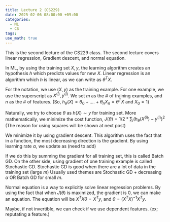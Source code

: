 ```yaml
---
title: Lecture 2 (CS229)
date: 2025-02-06 08:00:00 +09:00
categories:
  - ML
  - CS
tags:
use_math: true
---
```


This is the second lecture of the CS229 class. The second lecture covers linear regression, Gradient descent, and normal equation.

In ML, by using the training set $X, y$, the learning algorithm creates an hypothesis $h$ which predicts values for new $X$. Linear regression is an algorithm which $h$ is linear, as we can write as $\theta ^T X$.

For the notation, we use $(X, y)$ as the training example. For one example, we use the superscript as $X^{(i)}, y^{(i)}$. We set $m$ as the # of training examples, and $n$ as the # of features. (So, $h_{\theta}(X) = \theta_0 + .... + \theta_n X_n = \theta ^{T}X$  and $X_0 = 1$)

Naturally, we try to choose $\theta$ as $h(X)\sim y$ for training set. 
More mathematically, we minimize the cost function, $J(\theta) = 1/2 * \sum_{i}(h_\theta(X^{(i)}) - y^{(i)})^2$ 
(The reason for using squares will be shown at next post)

We minimize it by using gradient descent.
This algorithm uses the fact that in a function, the most decreasing direction is the gradient. By using learning rate $\alpha$, we update as (need to add)

If we do this by summing the gradient for all training set, this is called Batch GD. On the other side, using gradient of one training example is called Stochastic GD. Stochastic GD is good when there are a lot of data in the training set (large $m$) Usually used themes are Stochastic GD + decreasing $\alpha$ OR Batch GD for small $m$.

Normal equation is a way to explicitly solve linear regression problems. 
By using the fact that when $J(\theta)$ is maximized, the gradient is 0, we can make an equation.
The equation will be $X^T X\theta = X^T y$, and $\theta = (X^T X)^{-1}X^T y$.

Maybe, if not invertible, we can check if we use dependent features. (ex; reputating a feature.)

